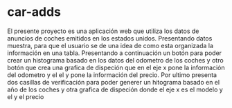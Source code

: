# car-adds
El presente proyecto es una aplicación web que utiliza los datos de anuncios de coches emitidos en los estados unidos. Presentando datos muestra, para que el usuario se de una idea de como esta organizada la información en una tabla. Presentando a continuación un botón para poder crear un histograma basado en los datos del odometro de los coches y otro botón que crea una grafica de dispeción que en el eje x pone la información del odometro y el el y pone la información del precio. Por ultimo presenta dos casillas de verificación para poder generer un hitograma basado en el año de los coches y otra grafica de dispeción donde el eje x es el modelo y el y el precio
